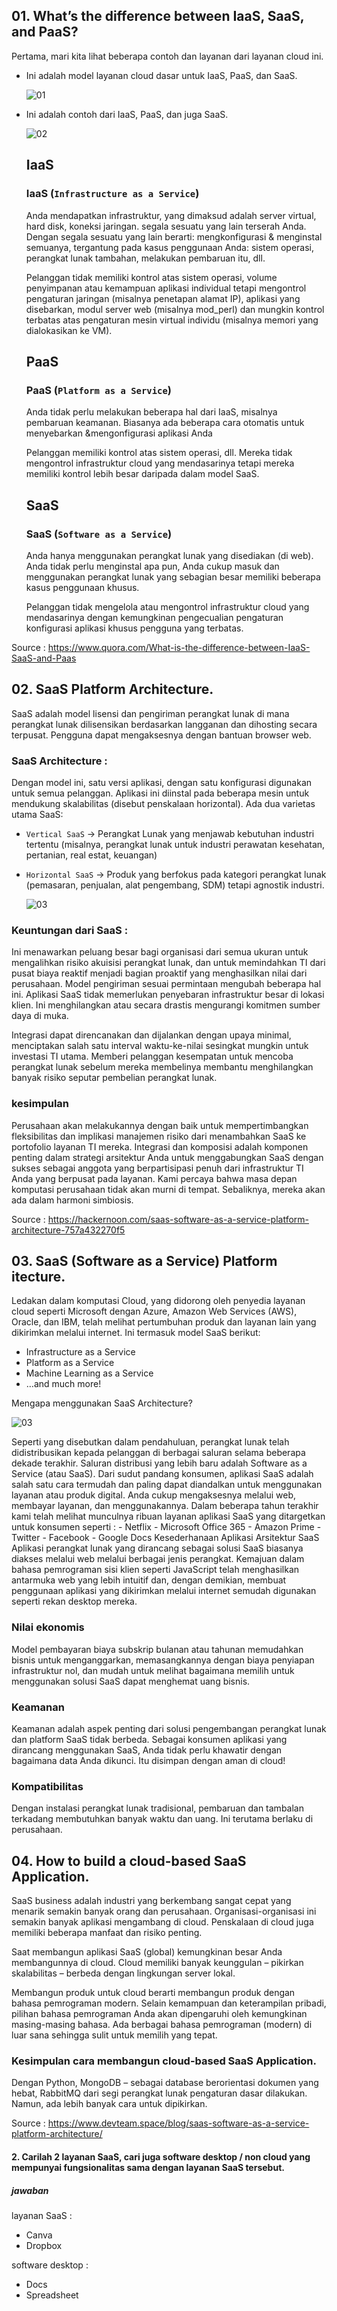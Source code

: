 ## 01. What’s the difference between IaaS, SaaS, and PaaS?
Pertama, mari kita lihat beberapa contoh dan layanan dari layanan cloud ini.

- Ini adalah model layanan cloud dasar untuk IaaS, PaaS, dan SaaS.

   ![01](https://github.com/AnggerFNS/tekn-cloud-computing/blob/master/minggu-02/basic.jpg)

- Ini adalah contoh dari IaaS, PaaS, dan juga SaaS.

   ![02](https://github.com/AnggerFNS/tekn-cloud-computing/blob/master/minggu-02/example1.jpg)

   ## IaaS 
     ### IaaS (```Infrastructure as a Service```)
     Anda mendapatkan infrastruktur, yang dimaksud adalah server virtual, hard disk, koneksi jaringan. segala sesuatu yang lain terserah Anda. Dengan segala sesuatu yang lain berarti: mengkonfigurasi & menginstal semuanya, tergantung pada kasus penggunaan Anda: sistem operasi, perangkat lunak tambahan, melakukan pembaruan itu, dll.
     
     Pelanggan tidak memiliki kontrol atas sistem operasi, volume penyimpanan atau kemampuan aplikasi individual tetapi mengontrol pengaturan jaringan (misalnya penetapan alamat IP), aplikasi yang disebarkan, modul server web (misalnya mod_perl) dan mungkin kontrol terbatas atas pengaturan mesin virtual individu (misalnya memori yang dialokasikan ke VM).
     
   ## PaaS 
     ### PaaS (```Platform as a Service```)
     Anda tidak perlu melakukan beberapa hal dari IaaS, misalnya pembaruan keamanan. Biasanya ada beberapa cara otomatis untuk menyebarkan &mengonfigurasi aplikasi Anda
     
     Pelanggan memiliki kontrol atas sistem operasi, dll. Mereka tidak mengontrol infrastruktur cloud yang mendasarinya tetapi mereka memiliki kontrol lebih besar daripada dalam model SaaS.

    ## SaaS 
     ### SaaS (```Software as a Service```)
     Anda hanya menggunakan perangkat lunak yang disediakan (di web). Anda tidak perlu menginstal apa pun, Anda cukup masuk dan menggunakan perangkat lunak yang sebagian besar memiliki beberapa kasus penggunaan khusus.

     Pelanggan tidak mengelola atau mengontrol infrastruktur cloud yang mendasarinya dengan kemungkinan pengecualian pengaturan konfigurasi aplikasi khusus pengguna yang terbatas.
     
Source : https://www.quora.com/What-is-the-difference-between-IaaS-SaaS-and-Paas 

 ## 02. SaaS Platform Architecture.
   SaaS adalah model lisensi dan pengiriman perangkat lunak di mana perangkat lunak dilisensikan berdasarkan langganan dan dihosting secara terpusat. Pengguna dapat mengaksesnya dengan bantuan browser web.
 
 ### SaaS Architecture : 
 Dengan model ini, satu versi aplikasi, dengan satu konfigurasi digunakan untuk semua pelanggan. Aplikasi ini diinstal pada beberapa mesin untuk mendukung skalabilitas (disebut penskalaan horizontal). Ada dua varietas utama SaaS:
 - ```Vertical SaaS``` -> Perangkat Lunak yang menjawab kebutuhan industri tertentu (misalnya, perangkat lunak untuk industri perawatan kesehatan, pertanian, real estat, keuangan)
 - ```Horizontal SaaS``` -> Produk yang berfokus pada kategori perangkat lunak (pemasaran, penjualan, alat pengembang, SDM) tetapi agnostik industri.

   ![03](https://github.com/AnggerFNS/tekn-cloud-computing/blob/master/minggu-02/vertical.jpg)

 ### Keuntungan dari SaaS :
 Ini menawarkan peluang besar bagi organisasi dari semua ukuran untuk mengalihkan risiko akuisisi perangkat lunak, dan untuk memindahkan TI dari pusat biaya reaktif menjadi bagian proaktif yang menghasilkan nilai dari perusahaan. Model pengiriman sesuai permintaan mengubah beberapa hal ini. Aplikasi SaaS tidak memerlukan penyebaran infrastruktur besar di lokasi klien. Ini menghilangkan atau secara drastis mengurangi komitmen sumber daya di muka.
 
 Integrasi dapat direncanakan dan dijalankan dengan upaya minimal, menciptakan salah satu interval waktu-ke-nilai sesingkat mungkin untuk investasi TI utama. Memberi pelanggan kesempatan untuk mencoba perangkat lunak sebelum mereka membelinya membantu menghilangkan banyak risiko seputar pembelian perangkat lunak.
 
 ### kesimpulan
 Perusahaan akan melakukannya dengan baik untuk mempertimbangkan fleksibilitas dan implikasi manajemen risiko dari menambahkan SaaS ke portofolio layanan TI mereka. Integrasi dan komposisi adalah komponen penting dalam strategi arsitektur Anda untuk menggabungkan SaaS dengan sukses sebagai anggota yang berpartisipasi penuh dari infrastruktur TI Anda yang berpusat pada layanan. Kami percaya bahwa masa depan komputasi perusahaan tidak akan murni di tempat. Sebaliknya, mereka akan ada dalam harmoni simbiosis.

Source : https://hackernoon.com/saas-software-as-a-service-platform-architecture-757a432270f5

 ## 03. SaaS (Software as a Service) Platform itecture.
 Ledakan dalam komputasi Cloud, yang didorong oleh penyedia layanan cloud seperti Microsoft dengan Azure, Amazon Web Services (AWS), Oracle, dan IBM, telah melihat pertumbuhan produk dan layanan lain yang dikirimkan melalui internet. Ini termasuk model SaaS berikut:
   -	Infrastructure as a Service
   -	Platform as a Service
   -	Machine Learning as a Service
   -	…and much more!
  
  Mengapa menggunakan SaaS Architecture?

   ![03](https://github.com/AnggerFNS/tekn-cloud-computing/blob/master/minggu-02/mengapa.jpg)
  
  Seperti yang disebutkan dalam pendahuluan, perangkat lunak telah didistribusikan kepada pelanggan di berbagai saluran selama beberapa dekade terakhir.  Saluran distribusi yang lebih baru adalah Software as a Service (atau SaaS).
  Dari sudut pandang konsumen, aplikasi SaaS adalah salah satu cara termudah dan paling dapat diandalkan untuk menggunakan layanan atau produk digital. Anda cukup mengaksesnya melalui web, membayar layanan, dan menggunakannya.
  Dalam beberapa tahun terakhir kami telah melihat munculnya ribuan layanan aplikasi SaaS yang ditargetkan untuk konsumen seperti :
    -	Netflix
    -	Microsoft Office 365
    -	Amazon Prime
    -	Twitter
    -	Facebook
    -	Google Docs
  Kesederhanaan Aplikasi Arsitektur SaaS
  Aplikasi perangkat lunak yang dirancang sebagai solusi SaaS biasanya diakses melalui web melalui berbagai jenis perangkat.
  Kemajuan dalam bahasa pemrograman sisi klien seperti JavaScript telah menghasilkan antarmuka web yang lebih intuitif dan, dengan demikian, membuat penggunaan aplikasi yang dikirimkan melalui internet semudah digunakan seperti rekan desktop mereka.

  ### Nilai ekonomis
  Model pembayaran biaya subskrip bulanan atau tahunan memudahkan bisnis untuk menganggarkan, memasangkannya dengan biaya penyiapan infrastruktur nol, dan mudah untuk melihat bagaimana memilih untuk menggunakan solusi SaaS dapat menghemat uang bisnis.

  ### Keamanan
  Keamanan adalah aspek penting dari solusi pengembangan perangkat lunak dan platform SaaS tidak berbeda.  Sebagai konsumen aplikasi yang dirancang menggunakan SaaS, Anda tidak perlu khawatir dengan bagaimana data Anda dikunci.  Itu disimpan dengan aman di cloud!

  ### Kompatibilitas
  Dengan instalasi perangkat lunak tradisional, pembaruan dan tambalan terkadang membutuhkan banyak waktu dan uang. Ini terutama berlaku di perusahaan.
 
 ## 04. How to build a cloud-based SaaS Application.
 SaaS business adalah industri yang berkembang sangat cepat yang menarik semakin banyak orang dan perusahaan. Organisasi-organisasi ini semakin banyak aplikasi mengambang di cloud. Penskalaan di cloud juga memiliki beberapa manfaat dan risiko penting.
 
Saat membangun aplikasi SaaS (global) kemungkinan besar Anda membangunnya di cloud. Cloud memiliki banyak keunggulan – pikirkan skalabilitas – berbeda dengan lingkungan server lokal.

Membangun produk untuk cloud berarti membangun produk dengan bahasa pemrograman modern. Selain kemampuan dan keterampilan pribadi, pilihan bahasa pemrograman Anda akan dipengaruhi oleh kemungkinan masing-masing bahasa. Ada berbagai bahasa pemrograman (modern) di luar sana sehingga sulit untuk memilih yang tepat.

### Kesimpulan cara membangun cloud-based SaaS Application.
Dengan Python, MongoDB – sebagai database berorientasi dokumen yang hebat, RabbitMQ dari segi perangkat lunak pengaturan dasar dilakukan. Namun, ada lebih banyak cara untuk dipikirkan.

Source : https://www.devteam.space/blog/saas-software-as-a-service-platform-architecture/

#### 2. Carilah 2 layanan SaaS, cari juga software desktop / non cloud yang mempunyai fungsionalitas sama dengan layanan SaaS tersebut.
##### jawaban
layanan SaaS :
 - Canva
 - Dropbox
 
software desktop :
 - Docs
 - Spreadsheet

